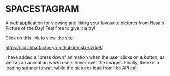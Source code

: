 # SPACESTAGRAM

A web application for viewing and liking your favourite pictures from Nasa's Picture of the Day! Feel free to give it a try!

Click on this link to view the site:

https://siddbhattacherya.github.io/csb-uzdu9/

I have added a "press down" animation when the user clicks on a button, as well as an animation when users hover over the images. Finally, there is a loading spinner to wait while
the pictures load from the API call.

